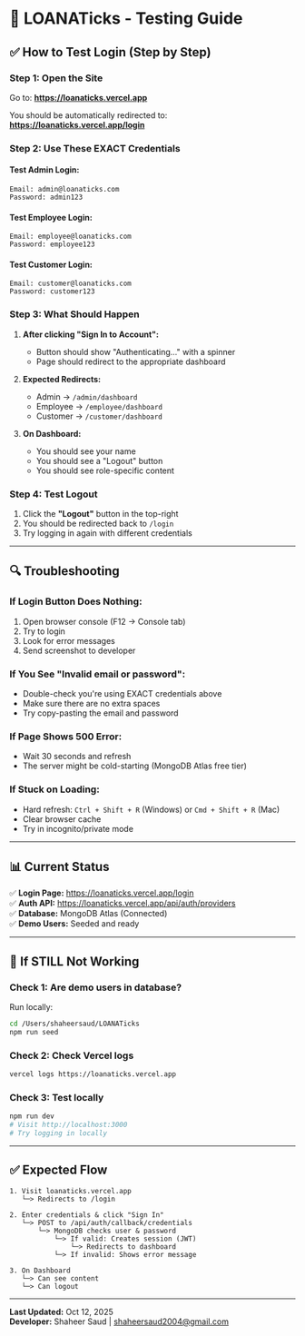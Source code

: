 # 🧪 LOANATicks - Testing Guide

## ✅ How to Test Login (Step by Step)

### Step 1: Open the Site
Go to: **https://loanaticks.vercel.app**

You should be automatically redirected to: **https://loanaticks.vercel.app/login**

### Step 2: Use These EXACT Credentials

#### Test Admin Login:
```
Email: admin@loanaticks.com
Password: admin123
```

#### Test Employee Login:
```
Email: employee@loanaticks.com
Password: employee123
```

#### Test Customer Login:
```
Email: customer@loanaticks.com
Password: customer123
```

### Step 3: What Should Happen

1. **After clicking "Sign In to Account":**
   - Button should show "Authenticating..." with a spinner
   - Page should redirect to the appropriate dashboard

2. **Expected Redirects:**
   - Admin → `/admin/dashboard`
   - Employee → `/employee/dashboard`
   - Customer → `/customer/dashboard`

3. **On Dashboard:**
   - You should see your name
   - You should see a "Logout" button
   - You should see role-specific content

### Step 4: Test Logout

1. Click the **"Logout"** button in the top-right
2. You should be redirected back to `/login`
3. Try logging in again with different credentials

---

## 🔍 Troubleshooting

### If Login Button Does Nothing:
1. Open browser console (F12 → Console tab)
2. Try to login
3. Look for error messages
4. Send screenshot to developer

### If You See "Invalid email or password":
- Double-check you're using EXACT credentials above
- Make sure there are no extra spaces
- Try copy-pasting the email and password

### If Page Shows 500 Error:
- Wait 30 seconds and refresh
- The server might be cold-starting (MongoDB Atlas free tier)

### If Stuck on Loading:
- Hard refresh: `Ctrl + Shift + R` (Windows) or `Cmd + Shift + R` (Mac)
- Clear browser cache
- Try in incognito/private mode

---

## 📊 Current Status

✅ **Login Page:** https://loanaticks.vercel.app/login  
✅ **Auth API:** https://loanaticks.vercel.app/api/auth/providers  
✅ **Database:** MongoDB Atlas (Connected)  
✅ **Demo Users:** Seeded and ready  

---

## 🚨 If STILL Not Working

### Check 1: Are demo users in database?
Run locally:
```bash
cd /Users/shaheersaud/LOANATicks
npm run seed
```

### Check 2: Check Vercel logs
```bash
vercel logs https://loanaticks.vercel.app
```

### Check 3: Test locally
```bash
npm run dev
# Visit http://localhost:3000
# Try logging in locally
```

---

## ✅ Expected Flow

```
1. Visit loanaticks.vercel.app
   └─> Redirects to /login

2. Enter credentials & click "Sign In"
   └─> POST to /api/auth/callback/credentials
       └─> MongoDB checks user & password
           └─> If valid: Creates session (JWT)
               └─> Redirects to dashboard
           └─> If invalid: Shows error message

3. On Dashboard
   └─> Can see content
   └─> Can logout
```

---

**Last Updated:** Oct 12, 2025  
**Developer:** Shaheer Saud | shaheersaud2004@gmail.com

